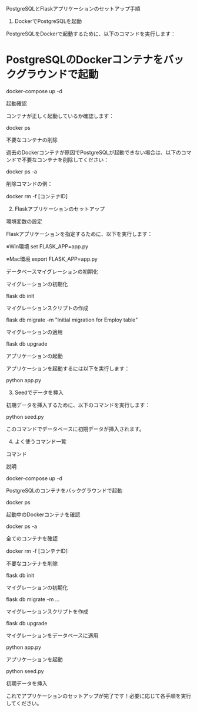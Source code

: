 PostgreSQLとFlaskアプリケーションのセットアップ手順

1. DockerでPostgreSQLを起動

PostgreSQLをDockerで起動するために、以下のコマンドを実行します：

# PostgreSQLのDockerコンテナをバックグラウンドで起動
docker-compose up -d

起動確認

コンテナが正しく起動しているか確認します：

docker ps

不要なコンテナの削除

過去のDockerコンテナが原因でPostgreSQLが起動できない場合は、以下のコマンドで不要なコンテナを削除してください：

docker ps -a

削除コマンドの例：

docker rm -f [コンテナID]

2. Flaskアプリケーションのセットアップ

環境変数の設定

Flaskアプリケーションを指定するために、以下を実行します：

※Win環境
set FLASK_APP=app.py

※Mac環境
export FLASK_APP=app.py

データベースマイグレーションの初期化

マイグレーションの初期化

flask db init

マイグレーションスクリプトの作成

flask db migrate -m "Initial migration for Employ table"

マイグレーションの適用

flask db upgrade

アプリケーションの起動

アプリケーションを起動するには以下を実行します：

python app.py

3. Seedでデータを挿入

初期データを挿入するために、以下のコマンドを実行します：

python seed.py

このコマンドでデータベースに初期データが挿入されます。

4. よく使うコマンド一覧

コマンド

説明

docker-compose up -d

PostgreSQLのコンテナをバックグラウンドで起動

docker ps

起動中のDockerコンテナを確認

docker ps -a

全てのコンテナを確認

docker rm -f [コンテナID]

不要なコンテナを削除

flask db init

マイグレーションの初期化

flask db migrate -m ...

マイグレーションスクリプトを作成

flask db upgrade

マイグレーションをデータベースに適用

python app.py

アプリケーションを起動

python seed.py

初期データを挿入

これでアプリケーションのセットアップが完了です！必要に応じて各手順を実行してください。
